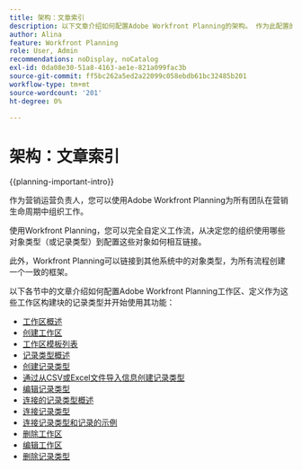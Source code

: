 ```yaml
---
title: 架构：文章索引
description: 以下文章介绍如何配置Adobe Workfront Planning的架构。 作为此配置的一部分，您将了解如何创建工作区、记录类型和自定义字段以映射您要在Workfront Planning中管理的工作流。
author: Alina
feature: Workfront Planning
role: User, Admin
recommendations: noDisplay, noCatalog
exl-id: 0da08e30-51a8-4163-ae1e-821a099fac3b
source-git-commit: ff5bc262a5ed2a22099c058ebdb61bc32485b201
workflow-type: tm+mt
source-wordcount: '201'
ht-degree: 0%

---
```



# 架构：文章索引

{{planning-important-intro}}

作为营销运营负责人，您可以使用Adobe Workfront Planning为所有团队在营销生命周期中组织工作。

使用Workfront Planning，您可以完全自定义工作流，从决定您的组织使用哪些对象类型（或记录类型）到配置这些对象如何相互链接。

此外，Workfront Planning可以链接到其他系统中的对象类型，为所有流程创建一个一致的框架。

以下各节中的文章介绍如何配置Adobe Workfront Planning工作区、定义作为这些工作区构建块的记录类型并开始使用其功能：

* [工作区概述](/help/quicksilver/planning/architecture/workspaces-overview.md)
* [创建工作区](/help/quicksilver/planning/architecture/create-workspaces.md)
* [工作区模板列表](/help/quicksilver/planning/architecture/workspace-templates.md)
* [记录类型概述](/help/quicksilver/planning/architecture/overview-of-record-types.md)
* [创建记录类型](/help/quicksilver/planning/architecture/create-record-types.md)
* [通过从CSV或Excel文件导入信息创建记录类型](/help/quicksilver/planning/architecture/import-file-to-create-record-types.md)
* [编辑记录类型](/help/quicksilver/planning/architecture/edit-record-types.md)
* [连接的记录类型概述](/help/quicksilver/planning/architecture/connect-record-types-overview.md)
* [连接记录类型](/help/quicksilver/planning/architecture/connect-record-types.md)
* [连接记录类型和记录的示例](/help/quicksilver/planning/architecture/example-connect-record-types-and-records.md)
* [删除工作区](/help/quicksilver/planning/architecture/delete-workspaces.md)
* [编辑工作区](/help/quicksilver/planning/architecture/edit-workspaces.md)
* [删除记录类型](/help/quicksilver/planning/architecture/delete-record-types.md)

<!--* <span class="preview">[Configure cross-workspace capabilities for record types](help/quicksilver/planning/architecture/configure-record-type-cross-workspace-capabilities.md)</span>

* <span class="preview">[Add existing record types from another workspace](/help/quicksilver/planning/architecture/add-existing-record-types-from-another-workspace.md)</span>
-->

<!--* <span class="preview">[Cross-workspace record types overview](/help/quicksilver/planning/architecture/cross-workspace-record-types-overview.md)</span>-->

<!--* [Create workspace hierarchies](/help/quicksilver/planning/architecture/create-workspace-hierarchies.md)-->


